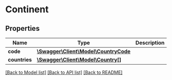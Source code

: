 # Continent

## Properties
Name | Type | Description | Notes
------------ | ------------- | ------------- | -------------
**code** | [**\Swagger\Client\Model\CountryCode**](CountryCode.md) |  | [optional] 
**countries** | [**\Swagger\Client\Model\Country[]**](Country.md) |  | [optional] 

[[Back to Model list]](../../README.md#documentation-for-models) [[Back to API list]](../../README.md#documentation-for-api-endpoints) [[Back to README]](../../README.md)

